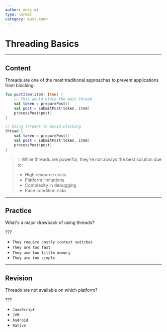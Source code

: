```yaml
---
author: enki-ai
type: normal
category: must-know
---
```


# Threading Basics

---
## Content

Threads are one of the most traditional approaches to prevent applications from blocking:

```kotlin
fun postItem(item: Item) {
    // This would block the main thread
    val token = preparePost()
    val post = submitPost(token, item)
    processPost(post)
}

// Using threads to avoid blocking
thread {
    val token = preparePost()
    val post = submitPost(token, item)
    processPost(post)
}
```

> 💡 While threads are powerful, they're not always the best solution due to:
> - High resource costs
> - Platform limitations
> - Complexity in debugging
> - Race condition risks
---

## Practice

What's a major drawback of using threads?

???

- `They require costly context switches`
- `They are too fast`
- `They use too little memory`
- `They are too simple`

---

## Revision

Threads are not available on which platform?

???

- `JavaScript`
- `JVM`
- `Android`
- `Native`
